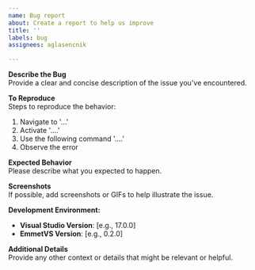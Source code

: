 ```yaml
---
name: Bug report
about: Create a report to help us improve
title: ''
labels: bug
assignees: aglasencnik

---
```


**Describe the Bug**  
Provide a clear and concise description of the issue you've encountered.

**To Reproduce**  
Steps to reproduce the behavior:  
1. Navigate to '...'
2. Activate '....'
3. Use the following command '....'
4. Observe the error

**Expected Behavior**  
Please describe what you expected to happen.

**Screenshots**  
If possible, add screenshots or GIFs to help illustrate the issue.

**Development Environment:**  
- **Visual Studio Version**: [e.g., 17.0.0]
- **EmmetVS Version**: [e.g., 0.2.0]

**Additional Details**  
Provide any other context or details that might be relevant or helpful.
